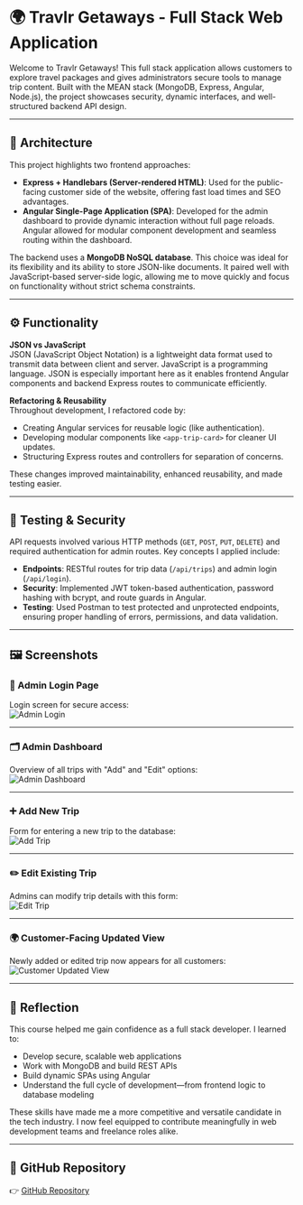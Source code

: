 # 🌍 Travlr Getaways - Full Stack Web Application

Welcome to Travlr Getaways! This full stack application allows customers to explore travel packages and gives administrators secure tools to manage trip content. Built with the MEAN stack (MongoDB, Express, Angular, Node.js), the project showcases security, dynamic interfaces, and well-structured backend API design.

---

## 🧱 Architecture

This project highlights two frontend approaches:

- **Express + Handlebars (Server-rendered HTML)**: Used for the public-facing customer side of the website, offering fast load times and SEO advantages.
- **Angular Single-Page Application (SPA)**: Developed for the admin dashboard to provide dynamic interaction without full page reloads. Angular allowed for modular component development and seamless routing within the dashboard.

The backend uses a **MongoDB NoSQL database**. This choice was ideal for its flexibility and its ability to store JSON-like documents. It paired well with JavaScript-based server-side logic, allowing me to move quickly and focus on functionality without strict schema constraints.

---

## ⚙️ Functionality

**JSON vs JavaScript**  
JSON (JavaScript Object Notation) is a lightweight data format used to transmit data between client and server. JavaScript is a programming language. JSON is especially important here as it enables frontend Angular components and backend Express routes to communicate efficiently.

**Refactoring & Reusability**  
Throughout development, I refactored code by:
- Creating Angular services for reusable logic (like authentication).
- Developing modular components like `<app-trip-card>` for cleaner UI updates.
- Structuring Express routes and controllers for separation of concerns.

These changes improved maintainability, enhanced reusability, and made testing easier.

---

## 🧪 Testing & Security

API requests involved various HTTP methods (`GET`, `POST`, `PUT`, `DELETE`) and required authentication for admin routes. Key concepts I applied include:

- **Endpoints**: RESTful routes for trip data (`/api/trips`) and admin login (`/api/login`).
- **Security**: Implemented JWT token-based authentication, password hashing with bcrypt, and route guards in Angular.
- **Testing**: Used Postman to test protected and unprotected endpoints, ensuring proper handling of errors, permissions, and data validation.

---

## 🖼️ Screenshots

### 🔐 Admin Login Page  
Login screen for secure access:  
![Admin Login](./screenshots/admin-login.png)

---

### 🗂️ Admin Dashboard  
Overview of all trips with "Add" and "Edit" options:  
![Admin Dashboard](./screenshots/admin-dashboard.png)

---

### ➕ Add New Trip  
Form for entering a new trip to the database:  
![Add Trip](./screenshots/admin-add-trips-button.png)

---

### ✏️ Edit Existing Trip  
Admins can modify trip details with this form:  
![Edit Trip](./screenshots/admin-edit-trips-button.png)

---

### 🌍 Customer-Facing Updated View  
Newly added or edited trip now appears for all customers:  
![Customer Updated View](./screenshots/customer-side-new-trips.png)

---

## 💬 Reflection

This course helped me gain confidence as a full stack developer. I learned to:
- Develop secure, scalable web applications
- Work with MongoDB and build REST APIs
- Build dynamic SPAs using Angular
- Understand the full cycle of development—from frontend logic to database modeling

These skills have made me a more competitive and versatile candidate in the tech industry. I now feel equipped to contribute meaningfully in web development teams and freelance roles alike.

---

## 📎 GitHub Repository

👉 [GitHub Repository](https://github.com/gdelsolra/cs465-fullstack)
